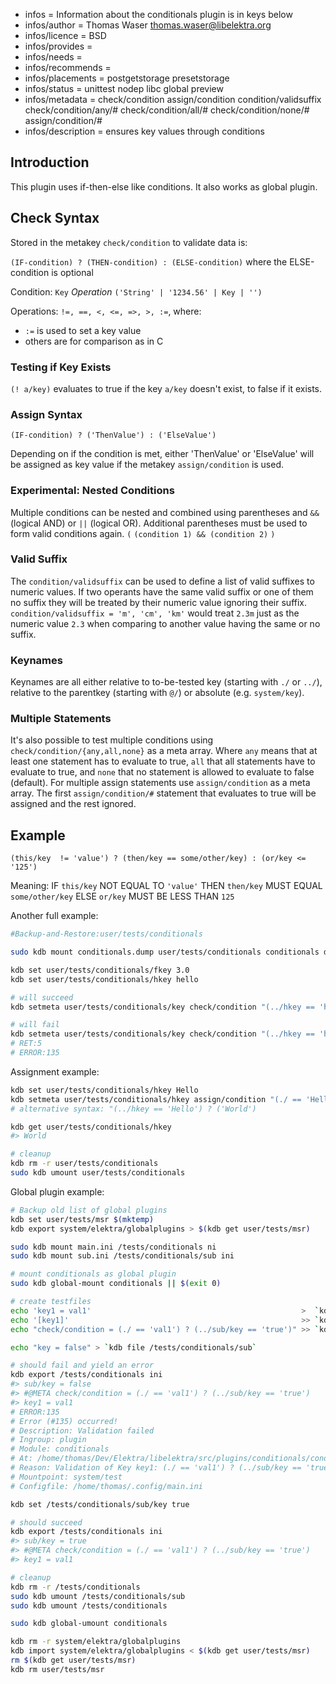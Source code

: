 - infos = Information about the conditionals plugin is in keys below
- infos/author = Thomas Waser <thomas.waser@libelektra.org>
- infos/licence = BSD
- infos/provides =
- infos/needs =
- infos/recommends =
- infos/placements = postgetstorage presetstorage
- infos/status = unittest nodep libc global preview
- infos/metadata = check/condition assign/condition condition/validsuffix check/condition/any/# check/condition/all/# check/condition/none/# assign/condition/#
- infos/description = ensures key values through conditions

## Introduction

This plugin uses if-then-else like conditions. It also works as global plugin.

## Check Syntax

Stored in the metakey `check/condition` to validate data is:

`(IF-condition) ? (THEN-condition) : (ELSE-condition)` where the ELSE-condition is optional

Condition: `Key` _Operation_ `('String' | '1234.56' | Key | '')`

Operations: `!=, ==, <, <=, =>, >, :=`, where:

- `:=` is used to set a key value
- others are for comparison as in C

### Testing if Key Exists

`(! a/key)` evaluates to true if the key `a/key` doesn't exist, to false if it exists.

### Assign Syntax

```
(IF-condition) ? ('ThenValue') : ('ElseValue')
```

Depending on if the condition is met, either 'ThenValue' or 'ElseValue' will be assigned as key value if the metakey `assign/condition` is used.

### Experimental: Nested Conditions

Multiple conditions can be nested and combined using parentheses and `&&` (logical AND) or `||` (logical OR). Additional parentheses must be used to form valid conditions again. `(` `(condition 1) && (condition 2)` `)`

### Valid Suffix

The `condition/validsuffix` can be used to define a list of valid suffixes to numeric values. If two operants have the same valid suffix or one of them no suffix they will be treated by their numeric value ignoring their suffix.
`condition/validsuffix = 'm', 'cm', 'km'` would treat `2.3m` just as the numeric value `2.3` when comparing to another value having the same or no suffix.

### Keynames

Keynames are all either relative to to-be-tested key (starting with `./` or `../`), relative to the parentkey (starting with `@/`) or absolute (e.g. `system/key`).

### Multiple Statements

It's also possible to test multiple conditions using `check/condition/{any,all,none}` as a meta array. Where `any` means that at least one statement has to evaluate to true, `all` that all statements have to evaluate to true, and `none` that no statement is allowed to evaluate to false (default).
For multiple assign statements use `assign/condition` as a meta array. The first `assign/condition/#` statement that evaluates to true will be assigned and the rest ignored.

## Example

```
(this/key  != 'value') ? (then/key == some/other/key) : (or/key <= '125')
```

Meaning: IF `this/key` NOT EQUAL TO `'value'` THEN `then/key` MUST EQUAL `some/other/key` ELSE `or/key` MUST BE LESS THAN `125`

Another full example:

```sh
#Backup-and-Restore:user/tests/conditionals

sudo kdb mount conditionals.dump user/tests/conditionals conditionals dump

kdb set user/tests/conditionals/fkey 3.0
kdb set user/tests/conditionals/hkey hello

# will succeed
kdb setmeta user/tests/conditionals/key check/condition "(../hkey == 'hello') ? (../fkey == '3.0')"

# will fail
kdb setmeta user/tests/conditionals/key check/condition "(../hkey == 'hello') ? (../fkey == '5.0')"
# RET:5
# ERROR:135
```

Assignment example:

```sh
kdb set user/tests/conditionals/hkey Hello
kdb setmeta user/tests/conditionals/hkey assign/condition "(./ == 'Hello') ? ('World')"
# alternative syntax: "(../hkey == 'Hello') ? ('World')

kdb get user/tests/conditionals/hkey
#> World

# cleanup
kdb rm -r user/tests/conditionals
sudo kdb umount user/tests/conditionals
```

Global plugin example:

```sh
# Backup old list of global plugins
kdb set user/tests/msr $(mktemp)
kdb export system/elektra/globalplugins > $(kdb get user/tests/msr)

sudo kdb mount main.ini /tests/conditionals ni
sudo kdb mount sub.ini /tests/conditionals/sub ini

# mount conditionals as global plugin
sudo kdb global-mount conditionals || $(exit 0)

# create testfiles
echo 'key1 = val1'                                               >  `kdb file /tests/conditionals`
echo '[key1]'                                                    >> `kdb file /tests/conditionals`
echo "check/condition = (./ == 'val1') ? (../sub/key == 'true')" >> `kdb file /tests/conditionals`

echo "key = false" > `kdb file /tests/conditionals/sub`

# should fail and yield an error
kdb export /tests/conditionals ini
#> sub/key = false
#> #@META check/condition = (./ == 'val1') ? (../sub/key == 'true')
#> key1 = val1
# ERROR:135
# Error (#135) occurred!
# Description: Validation failed
# Ingroup: plugin
# Module: conditionals
# At: /home/thomas/Dev/Elektra/libelektra/src/plugins/conditionals/conditionals.c:696
# Reason: Validation of Key key1: (./ == 'val1') ? (../sub/key == 'true') failed. ((../sub/key == 'true') failed)
# Mountpoint: system/test
# Configfile: /home/thomas/.config/main.ini

kdb set /tests/conditionals/sub/key true

# should succeed
kdb export /tests/conditionals ini
#> sub/key = true
#> #@META check/condition = (./ == 'val1') ? (../sub/key == 'true')
#> key1 = val1

# cleanup
kdb rm -r /tests/conditionals
sudo kdb umount /tests/conditionals/sub
sudo kdb umount /tests/conditionals

sudo kdb global-umount conditionals

kdb rm -r system/elektra/globalplugins
kdb import system/elektra/globalplugins < $(kdb get user/tests/msr)
rm $(kdb get user/tests/msr)
kdb rm user/tests/msr
```
